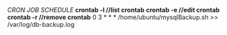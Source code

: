 *CRON JOB SCHEDULE*
**crontab -l //list crontab**
**crontab -e //edit crontab**
**crontab -r //remove crontab**
0 3 * * * /home/ubuntu/mysqlBackup.sh >> /var/log/db-backup.log
